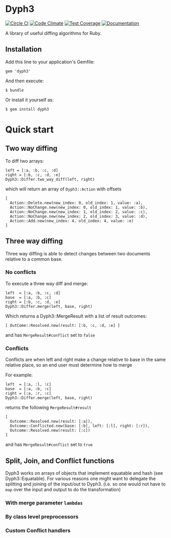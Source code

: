 Dyph3
=====
[![Circle CI](https://img.shields.io/circleci/project/GoBoundless/dyph3/master.svg)](https://circleci.com/gh/GoBoundless/dyph3)
[![Code Climate](https://codeclimate.com/github/GoBoundless/dyph3/badges/gpa.svg)](https://codeclimate.com/github/GoBoundless/dyph3)
[![Test Coverage](https://codeclimate.com/github/GoBoundless/dyph3/badges/coverage.svg)](https://codeclimate.com/github/GoBoundless/dyph3)
[![Documentation](https://img.shields.io/badge/yard-docs-blue.svg)](http://rubydoc.info/github/GoBoundless/dyph3/master)

A library of useful diffing algorithms for Ruby.

## Installation

Add this line to your application's Gemfile:

    gem 'dyph3'

And then execute:

    $ bundle

Or install it yourself as:

    $ gem install dyph3

# Quick start
## Two way diffing
To diff two arrays:

    left = [:a, :b, :c, :d]
    right = [:b, :c, :d, :e]
    Dyph3::Differ.two_way_diff(left, right)

which will return an array of `Dyph3::Action` with offsets

    [
      Action::Delete.new(new_index: 0, old_index: 1, value: :a),
      Action::NoChange.new(new_index: 0, old_index: 1, value: :b),
      Action::NoChange.new(new_index: 1, old_index: 2, value: :c),
      Action::NoChange.new(new_index: 2, old_index: 3, value: :d),
      Action::Add.new(new_index: 4, old_index: 4, value: :e)
    ]

## Three way diffing
Three way diffing is able to detect changes between two documents relative to a common base.

### No conflicts
To execute a three way diff and merge:

    left  = [:a, :b, :c, :d]
    base  = [:a, :b, :c]
    right = [:b, :c, :d, :e]
    Dyph3::Differ.merge(left, base, right)

Which returns a Dyph3::MergeResult with a list of result outcomes:

    [ OutCome::Resolved.new(result: [:b, :c, :d, :e] ]

and has `MergeResult#conflict` set to `false`
### Conflicts

Conflicts are when left and right make a change relative to base in the same relative place, so an end user must determine how to merge

For example:

    left  = [:a, :l, :c]
    base  = [:a, :b, :c]
    right = [:a, :r, :c]
    Dyph3::Differ.merge(left, base, right)

returns the following `MergeResult#result`

    [
      Outcome::Resolved.new(result: [:a]),
      Outcome::Conflicted.new(base: [:b], left: [:l], right: [:r]),
      Outcome::Resolved.new(result: [:c])
    ]

and has `MergeResult#conflict` set to `true`

## Split, Join, and Conflict functions
Dyph3 works on arrays of objects that implement equatable and hash (see Dyph3::Equatable). For various reasons one might want to delegate the splitting and joining of the input/out to Dyph3. (i.e. so one would not have to `map` over the input and output to do the transformation)

### With merge parameter `lambdas`




### By class level preprocessors
### Custom Conflict handlers

